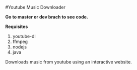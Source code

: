 #Youtube Music Downloader

**Go to master or dev brach to see code.**

**Requisites**
1) youtube-dl
2) ffmpeg
3) nodejs
4) java

Downloads music from youtube using an interactive website.

